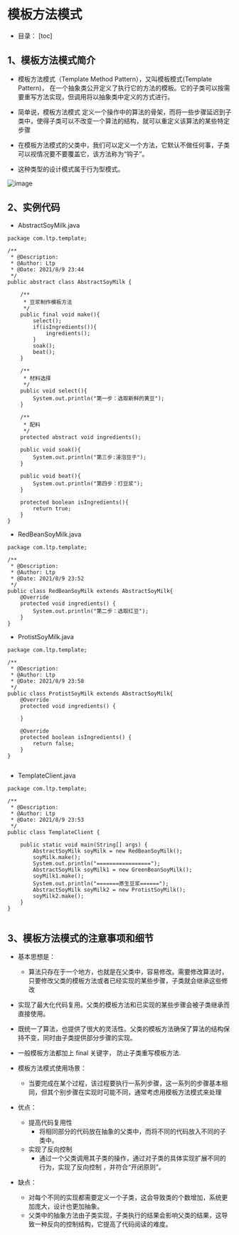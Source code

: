 # 模板方法模式

- 目录：
[toc]


## 1、模板方法模式简介

- 模板方法模式（Template Method Pattern），又叫模板模式(Template	Pattern)， 在一个抽象类公开定义了执行它的方法的模板。它的子类可以按需要重写方法实现，但调用将以抽象类中定义的方式进行。

- 简单说，模板方法模式 定义一个操作中的算法的骨架，而将一些步骤延迟到子类中，使得子类可以不改变一个算法的结构，就可以重定义该算法的某些特定步骤

- 在模板方法模式的父类中，我们可以定义一个方法，它默认不做任何事，子类可以视情况要不要覆盖它，该方法称为“钩子”。

- 这种类型的设计模式属于行为型模式。


![image](https://note.youdao.com/yws/public/resource/c937daeaf313c98c11747670907183cf/xmlnote/WEBRESOURCE9ccea8bdf2cf1cbf9608f36042ef28b8/33777)
## 2、实例代码

- AbstractSoyMilk.java

```
package com.ltp.template;

/**
 * @Description:
 * @Author: Ltp
 * @Date: 2021/8/9 23:44
 */
public abstract class AbstractSoyMilk {

    /**
     * 豆浆制作模板方法
     */
    public final void make(){
        select();
        if(isIngredients()){
            ingredients();
        }
        soak();
        beat();
    }

    /**
     * 材料选择
     */
    public void select(){
        System.out.println("第一步：选取新鲜的黄豆");
    }

    /**
     * 配料
     */
    protected abstract void ingredients();

    public void soak(){
        System.out.println("第三步:浸泡豆子");
    }

    public void beat(){
        System.out.println("第四步：打豆浆");
    }

    protected boolean isIngredients(){
        return true;
    }
}

```


- RedBeanSoyMilk.java

```
package com.ltp.template;

/**
 * @Description:
 * @Author: Ltp
 * @Date: 2021/8/9 23:52
 */
public class RedBeanSoyMilk extends AbstractSoyMilk{
    @Override
    protected void ingredients() {
        System.out.println("第二步：选取红豆");
    }
}

```




- ProtistSoyMilk.java

```
package com.ltp.template;

/**
 * @Description:
 * @Author: Ltp
 * @Date: 2021/8/9 23:58
 */
public class ProtistSoyMilk extends AbstractSoyMilk{
    @Override
    protected void ingredients() {

    }

    @Override
    protected boolean isIngredients() {
        return false;
    }
}


```



- TemplateClient.java
```
package com.ltp.template;

/**
 * @Description:
 * @Author: Ltp
 * @Date: 2021/8/9 23:53
 */
public class TemplateClient {

    public static void main(String[] args) {
        AbstractSoyMilk soyMilk = new RedBeanSoyMilk();
        soyMilk.make();
        System.out.println("=================");
        AbstractSoyMilk soyMilk1 = new GreenBeanSoyMilk();
        soyMilk1.make();
        System.out.println("=======原生豆浆======");
        AbstractSoyMilk soyMilk2 = new ProtistSoyMilk();
        soyMilk2.make();
    }
}


```

## 3、模板方法模式的注意事项和细节

- 基本思想是：
    - 算法只存在于一个地方，也就是在父类中，容易修改。需要修改算法时，只要修改父类的模板方法或者已经实现的某些步骤，子类就会继承这些修改

- 实现了最大化代码复用。父类的模板方法和已实现的某些步骤会被子类继承而直接使用。

- 既统一了算法，也提供了很大的灵活性。父类的模板方法确保了算法的结构保持不变，同时由子类提供部分步骤的实现。

- 一般模板方法都加上 final 关键字， 防止子类重写模板方法.

- 模板方法模式使用场景：
    - 当要完成在某个过程，该过程要执行一系列步骤，这一系列的步骤基本相同，但其个别步骤在实现时可能不同，通常考虑用模板方法模式来处理



- 优点：
    - 提高代码复用性
        - 将相同部分的代码放在抽象的父类中，而将不同的代码放入不同的子类中。
    - 实现了反向控制
        - 通过一个父类调用其子类的操作，通过对子类的具体实现扩展不同的行为，实现了反向控制 ，并符合“开闭原则”。

- 缺点：
    - 对每个不同的实现都需要定义一个子类，这会导致类的个数增加，系统更加庞大，设计也更加抽象。
    - 父类中的抽象方法由子类实现，子类执行的结果会影响父类的结果，这导致一种反向的控制结构，它提高了代码阅读的难度。



